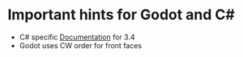# Important hints for Godot and C#

* C# specific [Documentation](https://paulloz.github.io/godot-csharp-api/3.4/Godot.html) for 3.4
* Godot uses CW order for front faces